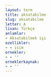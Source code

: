 ```yaml
---
layout: term
title: aksatabilme
slug: aksatabilme
letter: A
lisan: Türkçe
anlamlar:
- Aksatabilmek işi
ozellikler:
- - isim
ornekler:
- - ''
orneklerkaynak:
- - ''
---
```

